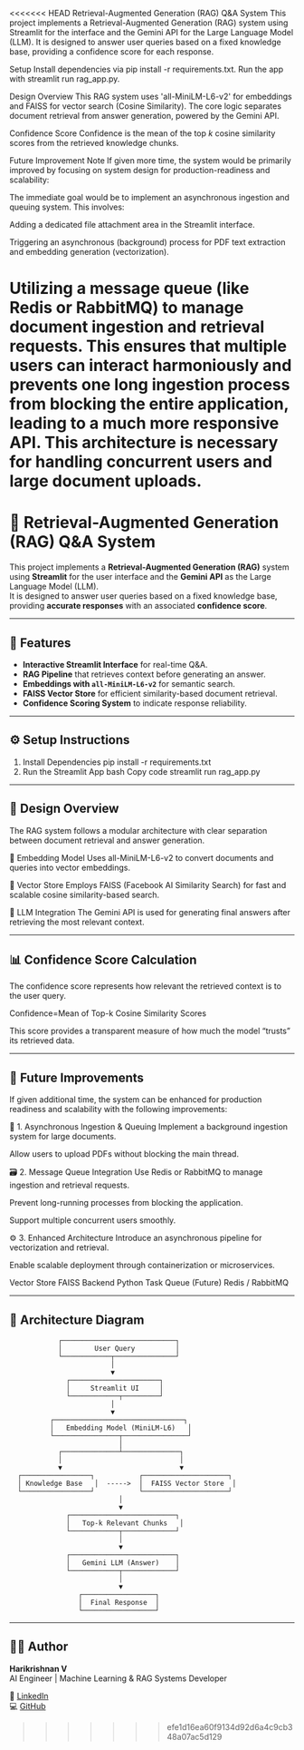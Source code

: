 <<<<<<< HEAD
Retrieval-Augmented Generation (RAG) Q&A System
This project implements a Retrieval-Augmented Generation (RAG) system using Streamlit for the interface and the Gemini API for the Large Language Model (LLM). It is designed to answer user queries based on a fixed knowledge base, providing a confidence score for each response.

Setup
Install dependencies via pip install -r requirements.txt. Run the app with streamlit run rag_app.py.

Design Overview
This RAG system uses 'all-MiniLM-L6-v2' for embeddings and FAISS for vector search (Cosine Similarity).
The core logic separates document retrieval from answer generation, powered by the Gemini API.

Confidence Score
Confidence is the mean of the top $k$ cosine similarity scores from the retrieved knowledge chunks.

Future Improvement Note
If given more time, the system would be primarily improved by focusing on system design for 
production-readiness and scalability:

The immediate goal would be to implement an asynchronous ingestion and queuing system. This involves:

Adding a dedicated file attachment area in the Streamlit interface.

Triggering an asynchronous (background) process for PDF text extraction and embedding generation (vectorization).

Utilizing a message queue (like Redis or RabbitMQ) to manage document ingestion and retrieval requests. This ensures that multiple users can interact harmoniously and prevents one long ingestion process from blocking the entire application, leading to a much more responsive API. This architecture is necessary for handling concurrent users and large document uploads.
=======
# 🧠 Retrieval-Augmented Generation (RAG) Q&A System

This project implements a **Retrieval-Augmented Generation (RAG)** system using **Streamlit** for the user interface and the **Gemini API** as the Large Language Model (LLM).  
It is designed to answer user queries based on a fixed knowledge base, providing **accurate responses** with an associated **confidence score**.

---

## 🚀 Features

- **Interactive Streamlit Interface** for real-time Q&A.  
- **RAG Pipeline** that retrieves context before generating an answer.  
- **Embeddings with `all-MiniLM-L6-v2`** for semantic search.  
- **FAISS Vector Store** for efficient similarity-based document retrieval.  
- **Confidence Scoring System** to indicate response reliability.

---

## ⚙️ Setup Instructions

1. Install Dependencies
pip install -r requirements.txt
2. Run the Streamlit App
bash
Copy code
streamlit run rag_app.py

---

## 🧩 Design Overview
The RAG system follows a modular architecture with clear separation between document retrieval and answer generation.

🔹 Embedding Model
Uses all-MiniLM-L6-v2 to convert documents and queries into vector embeddings.

🔹 Vector Store
Employs FAISS (Facebook AI Similarity Search) for fast and scalable cosine similarity-based search.

🔹 LLM Integration
The Gemini API is used for generating final answers after retrieving the most relevant context.

---

## 📊 Confidence Score Calculation

The confidence score represents how relevant the retrieved context is to the user query.

Confidence=Mean of Top-k Cosine Similarity Scores

This score provides a transparent measure of how much the model “trusts” its retrieved data.

---

## 🔮 Future Improvements
If given additional time, the system can be enhanced for production readiness and scalability with the following improvements:

🧵 1. Asynchronous Ingestion & Queuing
Implement a background ingestion system for large documents.

Allow users to upload PDFs without blocking the main thread.

🗃️ 2. Message Queue Integration
Use Redis or RabbitMQ to manage ingestion and retrieval requests.

Prevent long-running processes from blocking the application.

Support multiple concurrent users smoothly.

⚙️ 3. Enhanced Architecture
Introduce an asynchronous pipeline for vectorization and retrieval.

Enable scalable deployment through containerization or microservices.

Vector Store	FAISS
Backend	Python
Task Queue (Future)	Redis / RabbitMQ

---

## 🧠 Architecture Diagram
                ┌────────────────────────────┐
                │        User Query          │
                └────────────┬───────────────┘
                             │
                             ▼
                  ┌──────────────────────┐
                  │     Streamlit UI     │
                  └────────────┬─────────┘
                             │
                             ▼
              ┌────────────────────────────────┐
              │   Embedding Model (MiniLM-L6)   │
              └────────────────┬────────────────┘
                               │
                ┌──────────────┴──────────────┐
                │                             │
                ▼                             ▼
      ┌─────────────────┐           ┌─────────────────────┐
      │ Knowledge Base   │  ----->  │  FAISS Vector Store  │
      └─────────────────┘           └─────────────────────┘
                               │
                               ▼
                  ┌──────────────────────────┐
                  │   Top-k Relevant Chunks   │
                  └────────────┬─────────────┘
                               │
                               ▼
                  ┌──────────────────────────┐
                  │   Gemini LLM (Answer)    │
                  └────────────┬─────────────┘
                               │
                               ▼
                     ┌──────────────────┐
                     │  Final Response  │
                     └──────────────────┘

                     
---

## 🧑‍💻 Author

**Harikrishnan V**  
AI Engineer | Machine Learning & RAG Systems Developer  

🔗 [LinkedIn](https://www.linkedin.com/in/harivansu)  
💻 [GitHub](https://github.com/yourusername)

>>>>>>> efe1d16ea60f9134d92d6a4c9cb348a07ac5d129
